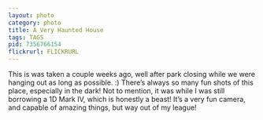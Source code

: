```yaml
---
layout: photo
category: photo
title: A Very Haunted House
tags: TAGS
pid: 7356766154
flickrurl: FLICKRURL
---
```


This is was taken a couple weeks ago, well after park closing while we were hanging out as long as possible. :) There’s always so many fun shots of this place, especially in the dark! Not to mention, it was while I was still borrowing a 1D Mark IV, which is honestly a beast! It’s a very fun camera, and capable of amazing things, but way out of my league!
